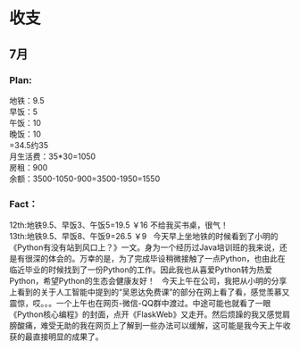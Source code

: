 # 收支
## 7月
### Plan:  
地铁：9.5  
早饭：5  
午饭：10  
晚饭：10  
=34.5约35  
月生活费：35*30=1050  
房租：900    
余额：3500-1050-900=3500-1950=1550  
### Fact：  
12th:地铁9.5、早饭3、午饭5=19.5 ￥16 
不给我买书桌，很气！  
13th:地铁9.5、早饭8、午饭9=26.5 ￥9  
今天早上坐地铁的时候看到了小明的《Python有没有站到风口上？》一文。身为一个经历过Java培训班的我来说，还是有很深的体会的。万幸的是，为了完成毕设稍微接触了一点Python，也由此在临近毕业的时候找到了一份Python的工作。因此我也从喜爱Python转为热爱Python，希望Python的生态会健康友好！  
今天上午在公司，我把从小明的分享上看到的关于人工智能中提到的“吴恩达免费课”的部分在网上看了看，感觉羡慕又震惊，哎。。。一个上午也在网页-微信-QQ群中渡过。中途可能也就看了一眼《Python核心编程》的封面，点开《FlaskWeb》又走开。然后烦躁的我又感觉肩膀酸痛，难受无助的我在网页上了解到一些办法可以缓解，这可能是我今天上午收获的最直接明显的成果了。  
